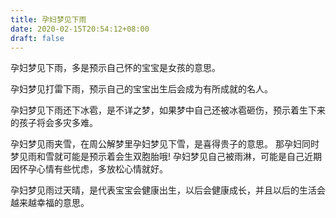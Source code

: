 ```yaml
---
title: 孕妇梦见下雨
date: 2020-02-15T20:54:12+08:00
draft: false
---
```


孕妇梦见下雨，多是预示自己怀的宝宝是女孩的意思。

孕妇梦见打雷下雨，预示自己的宝宝出生后会成为有所成就的名人。

孕妇梦见下雨还下冰雹，是不详之梦，如果梦中自己还被冰雹砸伤，预示着生下来的孩子将会多灾多难。

孕妇梦见雨夹雪，在周公解梦里孕妇梦见下雪，是喜得贵子的意思。
那孕妇同时梦见雨和雪就可能是预示着会生双胞胎哦!
孕妇梦见自己被雨淋，可能是自己近期因怀孕心情有些忧虑，多放松心情就好。

孕妇梦见雨过天晴，是代表宝宝会健康出生，以后会健康成长，并且以后的生活会越来越幸福的意思。
